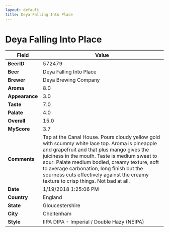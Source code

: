 ```yaml
---
layout: default
title: Deya Falling Into Place
---
```


# Deya Falling Into Place

| Field         | Value     |
|---------------|-----------|
| **BeerID** | 572479 |
| **Beer** | Deya Falling Into Place |
| **Brewer** | Deya Brewing Company |
| **Aroma** | 8.0 |
| **Appearance** | 3.0 |
| **Taste** | 7.0 |
| **Palate** | 4.0 |
| **Overall** | 15.0 |
| **MyScore** | 3.7 |
| **Comments** | Tap at the Canal House. Pours cloudy yellow gold with scummy white lace top. Aroma is pineapple and grapefruit and that plus mango gives the juiciness in the mouth. Taste is medium sweet to sour. Palate medium bodied, creamy texture, soft to average carbonation, long finish but the sourness cuts effectively against the creamy texture to crisp things. Not bad at all. |
| **Date** | 1/19/2018 1:25:06 PM |
| **Country** | England |
| **State** | Gloucestershire |
| **City** | Cheltenham |
| **Style** | IIPA DIPA - Imperial / Double Hazy (NEIPA) |
